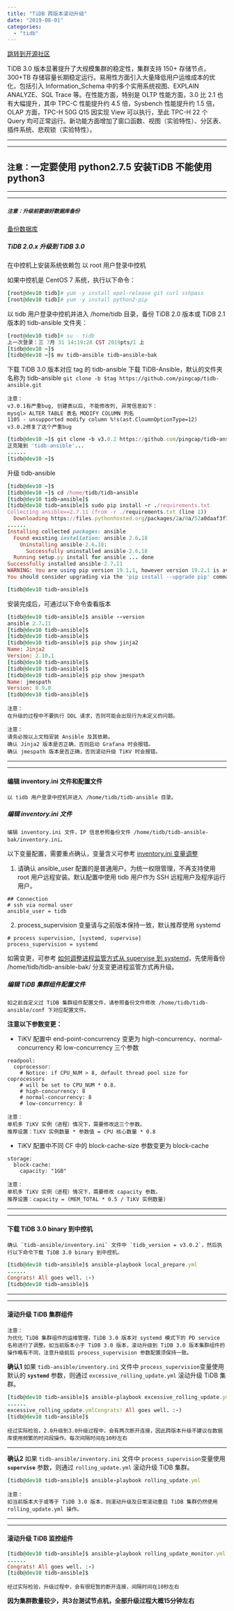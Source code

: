 ```yaml
---
title: "TiDB 跨版本滚动升级"
date: "2019-08-01"
categories: 
  - "tidb"
---
```


[跳转到开源社区](https://www.oschina.net/news/107836/tidb-3-0-ga "跳转到开源社区")

TiDB 3.0 版本显著提升了大规模集群的稳定性，集群支持 150+ 存储节点，300+TB 存储容量长期稳定运行。易用性方面引入大量降低用户运维成本的优化，包括引入 Information\_Schema 中的多个实用系统视图、EXPLAIN ANALYZE、SQL Trace 等。在性能方面，特别是 OLTP 性能方面，3.0 比 2.1 也有大幅提升，其中 TPC-C 性能提升约 4.5 倍，Sysbench 性能提升约 1.5 倍，OLAP 方面，TPC-H 50G Q15 因实现 View 可以执行，至此 TPC-H 22 个 Query 均可正常运行。新功能方面增加了窗口函数、视图（实验特性）、分区表、插件系统、悲观锁（实验特性）。

* * *

* * *

## **`注意：`一定要使用 python2.7.5 安装TiDB 不能使用 python3**

* * *

* * *

##### `注意：升级前要做好数据库备份`

[备份数据库](https://www.lemonit.cn/2019/07/18/tidb-%E5%A4%87%E4%BB%BD-%E6%81%A2%E5%A4%8D%E6%95%B0%E6%8D%AE/ "备份数据库")

##### TiDB 2.0.x 升级到 TiDB 3.0

在中控机上安装系统依赖包 以 root 用户登录中控机

如果中控机是 CentOS 7 系统，执行以下命令：

```ruby
[root@dev10 tidb]# yum -y install epel-release git curl sshpass
[root@dev10 tidb]# yum -y install python2-pip
```

以 tidb 用户登录中控机并进入 /home/tidb 目录，备份 TiDB 2.0 版本或 TiDB 2.1 版本的 tidb-ansible 文件夹：

```ruby
[root@dev10 tidb]# su - tidb
上一次登录：三 7月 31 14:19:28 CST 2019pts/1 上
[tidb@dev10 ~]$
[tidb@dev10 ~]$ mv tidb-ansible tidb-ansible-bak
```

下载 TiDB 3.0 版本对应 tag 的 tidb-ansible 下载 TiDB-Ansible，默认的文件夹名称为 tidb-ansible `git clone -b $tag https://github.com/pingcap/tidb-ansible.git`

```
注意：
v3.0.1有严重bug, 创建表以后, 不能修改列, 异常信息如下：
mysql> ALTER TABLE 表名 MODIFY COLUMN 列名
1105 - unsupported modify column %!s(ast.CloumnOptionType=12)
v3.0.2修复了这个严重bug
```

```ruby
[tidb@dev10 ~]$ git clone -b v3.0.2 https://github.com/pingcap/tidb-ansible.git
正克隆到 'tidb-ansible'...
......
[tidb@dev10 ~]$
```

升级 tidb-ansible

```ruby
[tidb@dev10 ~]$
[tidb@dev10 ~]$ cd /home/tidb/tidb-ansible
[tidb@dev10 tidb-ansible]$
[tidb@dev10 tidb-ansible]$ sudo pip install -r ./requirements.txt
Collecting ansible==2.7.11 (from -r ./requirements.txt (line 1))
  Downloading https://files.pythonhosted.org/packages/2a/0a/52a0daaf3f7f8fecb3ea3fe866100ae1f9a9462403a0aaaebedcfbbbdba4/ansible-2.7.11.tar.gz (11.9MB)
......
Installing collected packages: ansible
  Found existing installation: ansible 2.6.18
    Uninstalling ansible-2.6.18:
      Successfully uninstalled ansible-2.6.18
  Running setup.py install for ansible ... done
Successfully installed ansible-2.7.11
WARNING: You are using pip version 19.1.1, however version 19.2.1 is available.
You should consider upgrading via the 'pip install --upgrade pip' command.

[tidb@dev10 tidb-ansible]$
```

安装完成后，可通过以下命令查看版本

```ruby
[tidb@dev10 tidb-ansible]$ ansible --version
ansible 2.7.11
[tidb@dev10 tidb-ansible]$
[tidb@dev10 tidb-ansible]$
[tidb@dev10 tidb-ansible]$ pip show jinja2
Name: Jinja2
Version: 2.10.1
[tidb@dev10 tidb-ansible]$
[tidb@dev10 tidb-ansible]$
[tidb@dev10 tidb-ansible]$ pip show jmespath
Name: jmespath
Version: 0.9.0
[tidb@dev10 tidb-ansible]$
```

```
注意：
在升级的过程中不要执行 DDL 请求，否则可能会出现行为未定义的问题。

注意：
请务必按以上文档安装 Ansible 及其依赖。
确认 Jinja2 版本是否正确，否则启动 Grafana 时会报错。
确认 jmespath 版本是否正确，否则滚动升级 TiKV 时会报错。
```

* * *

* * *

#### 编辑 inventory.ini 文件和配置文件

```
以 tidb 用户登录中控机并进入 /home/tidb/tidb-ansible 目录。
```

##### 编辑 inventory.ini 文件

```
编辑 inventory.ini 文件，IP 信息参照备份文件 /home/tidb/tidb-ansible-bak/inventory.ini。
```

以下变量配置，需要重点确认，变量含义可参考 [inventory.ini 变量调整](https://pingcap.com/docs-cn/v3.0/how-to/deploy/orchestrated/ansible/#%E5%85%B6%E4%BB%96%E5%8F%98%E9%87%8F%E8%B0%83%E6%95%B4 "inventory.ini 变量调整")

1. 请确认 ansible\_user 配置的是普通用户。为统一权限管理，不再支持使用 root 用户远程安装。默认配置中使用 tidb 用户作为 SSH 远程用户及程序运行用户。

```
## Connection
# ssh via normal user
ansible_user = tidb
```

2. process\_supervision 变量请与之前版本保持一致，默认推荐使用 systemd

```
# process supervision, [systemd, supervise]
process_supervision = systemd
```

如需变更，可参考 [如何调整进程监管方式从 supervise 到 systemd](https://pingcap.com/docs-cn/v3.0/how-to/deploy/orchestrated/ansible/#%E5%A6%82%E4%BD%95%E8%B0%83%E6%95%B4%E8%BF%9B%E7%A8%8B%E7%9B%91%E7%AE%A1%E6%96%B9%E5%BC%8F%E4%BB%8E-supervise-%E5%88%B0-systemd "如何调整进程监管方式从 supervise 到 systemd")，先使用备份 /home/tidb/tidb-ansible-bak/ 分支变更进程监管方式再升级。

##### 编辑 TiDB 集群组件配置文件

`如之前自定义过 TiDB 集群组件配置文件，请参照备份文件修改 /home/tidb/tidb-ansible/conf 下对应配置文件。`

**注意以下参数变更：**

- TiKV 配置中 end-point-concurrency 变更为 high-concurrency、normal-concurrency 和 low-concurrency 三个参数

```
readpool:
  coprocessor:
    # Notice: if CPU_NUM > 8, default thread pool size for coprocessors
    # will be set to CPU_NUM * 0.8.
    # high-concurrency: 8
    # normal-concurrency: 8
    # low-concurrency: 8
```

```
注意：
单机多 TiKV 实例（进程）情况下，需要修改这三个参数。
推荐设置：TiKV 实例数量 * 参数值 = CPU 核心数量 * 0.8
```

- TiKV 配置中不同 CF 中的 block-cache-size 参数变更为 block-cache

```
storage:
  block-cache:
    capacity: "1GB"
```

```
注意：
单机多 TiKV 实例（进程）情况下，需要修改 capacity 参数。
推荐设置：capacity = (MEM_TOTAL * 0.5 / TiKV 实例数量)
```

* * *

* * *

#### 下载 TiDB 3.0 binary 到中控机

```
确认 `tidb-ansible/inventory.ini` 文件中 `tidb_version = v3.0.2`，然后执行以下命令下载 TiDB 3.0 binary 到中控机。
```

```ruby
[tidb@dev10 tidb-ansible]$ ansible-playbook local_prepare.yml
......
Congrats! All goes well. :-)
[tidb@dev10 tidb-ansible]$
```

* * *

* * *

#### 滚动升级 TiDB 集群组件

```
注意：
为优化 TiDB 集群组件的运维管理，TiDB 3.0 版本对 systemd 模式下的 PD service 名称进行了调整。如当前版本小于 TiDB 3.0 版本，滚动升级到 TiDB 3.0 版本集群组件的操作略有不同，注意升级前后 process_supervision 参数配置须保持一致。
```

**确认1** 如果 `tidb-ansible/inventory.ini` 文件中 `process_supervision`变量使用默认的 **`systemd`** 参数，则通过 `excessive_rolling_update.yml` 滚动升级 TiDB 集群。

```ruby
[tidb@dev10 tidb-ansible]$ ansible-playbook excessive_rolling_update.yml
......
excessive_rolling_update.ymlCongrats! All goes well. :-)
[tidb@dev10 tidb-ansible]$
```

`经过实际检验，2.0升级到3.0升级过程中，会有两次断开连接，因此跨版本升级不建议在数据库使用频繁的时间段操作。每次间隔时间在10秒左右`

* * *

**确认2** 如果 `tidb-ansible/inventory.ini` 文件中 `process_supervision`变量使用 **`supervise`** 参数，则通过 `rolling_update.yml` 滚动升级 TiDB 集群。

```ruby
[tidb@dev10 tidb-ansible]$ ansible-playbook rolling_update.yml
```

```
注意：
如当前版本大于或等于 TiDB 3.0 版本，则滚动升级及日常滚动重启 TiDB 集群仍然使用 rolling_update.yml 操作。
```

* * *

* * *

#### 滚动升级 TiDB 监控组件

```ruby
[tidb@dev10 tidb-ansible]$ ansible-playbook rolling_update_monitor.yml
......
Congrats! All goes well. :-)
[tidb@dev10 tidb-ansible]$
```

`经过实际检验，升级过程中，会有很短暂的断开连接，间隔时间在10秒左右`

**因为集群数量较少，共3台测试节点机，全部升级过程大概15分钟左右**
